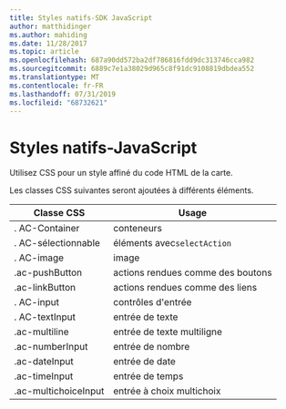 ```yaml
---
title: Styles natifs-SDK JavaScript
author: matthidinger
ms.author: mahiding
ms.date: 11/28/2017
ms.topic: article
ms.openlocfilehash: 687a90dd572ba2df786816fdd9dc313746cca982
ms.sourcegitcommit: 6889c7e1a38029d965c8f91dc9108819dbdea552
ms.translationtype: MT
ms.contentlocale: fr-FR
ms.lasthandoff: 07/31/2019
ms.locfileid: "68732621"
---
```

# <a name="native-styling---javascript"></a>Styles natifs-JavaScript

Utilisez CSS pour un style affiné du code HTML de la carte.

Les classes CSS suivantes seront ajoutées à différents éléments.

| Classe CSS | Usage |
|---|---|
| . AC-Container | conteneurs |
| . AC-sélectionnable  | éléments avec`selectAction` |
| . AC-image | image |
| .ac-pushButton | actions rendues comme des boutons |
| .ac-linkButton  | actions rendues comme des liens |
| . AC-input | contrôles d'entrée|
| . AC-textInput| entrée de texte |
| .ac-multiline | entrée de texte multiligne |
| .ac-numberInput | entrée de nombre|
| .ac-dateInput | entrée de date|
| .ac-timeInput | entrée de temps |
| .ac-multichoiceInput | entrée à choix multichoix|